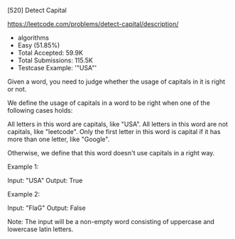 [520] Detect Capital  

https://leetcode.com/problems/detect-capital/description/

* algorithms
* Easy (51.85%)
* Total Accepted:    59.9K
* Total Submissions: 115.5K
* Testcase Example:  '"USA"'


Given a word, you need to judge whether the usage of capitals in it is right or not.



We define the usage of capitals in a word to be right when one of the following cases holds:

All letters in this word are capitals, like "USA".
All letters in this word are not capitals, like "leetcode".
Only the first letter in this word is capital if it has more than one letter, like "Google".

Otherwise, we define that this word doesn't use capitals in a right way.



Example 1:

Input: "USA"
Output: True



Example 2:

Input: "FlaG"
Output: False



Note:
The input will be a non-empty word consisting of uppercase and lowercase latin letters.

